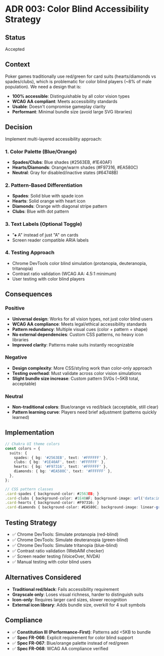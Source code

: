 # ADR 003: Color Blind Accessibility Strategy

## Status

Accepted

## Context

Poker games traditionally use red/green for card suits (hearts/diamonds vs spades/clubs), which is problematic for color blind players (~8% of male population). We need a design that is:

- **100% accessible**: Distinguishable by all color vision types
- **WCAG AA compliant**: Meets accessibility standards
- **Usable**: Doesn't compromise gameplay clarity
- **Performant**: Minimal bundle size (avoid large SVG libraries)

## Decision

Implement multi-layered accessibility approach:

### 1. Color Palette (Blue/Orange)

- **Spades/Clubs**: Blue shades (#2563EB, #1E40AF)
- **Hearts/Diamonds**: Orange/warm shades (#F97316, #EA580C)
- **Neutral**: Gray for disabled/inactive states (#64748B)

### 2. Pattern-Based Differentiation

- **Spades**: Solid blue with spade icon
- **Hearts**: Solid orange with heart icon
- **Diamonds**: Orange with diagonal stripe pattern
- **Clubs**: Blue with dot pattern

### 3. Text Labels (Optional Toggle)

- "♠ A" instead of just "A" on cards
- Screen reader compatible ARIA labels

### 4. Testing Approach

- Chrome DevTools color blind simulation (protanopia, deuteranopia, tritanopia)
- Contrast ratio validation (WCAG AA: 4.5:1 minimum)
- User testing with color blind players

## Consequences

### Positive

- **Universal design**: Works for all vision types, not just color blind users
- **WCAG AA compliance**: Meets legal/ethical accessibility standards
- **Pattern redundancy**: Multiple visual cues (color + pattern + shape)
- **No external dependencies**: Custom CSS patterns, no heavy icon libraries
- **Improved clarity**: Patterns make suits instantly recognizable

### Negative

- **Design complexity**: More CSS/styling work than color-only approach
- **Testing overhead**: Must validate across color vision simulations
- **Slight bundle size increase**: Custom pattern SVGs (~5KB total, acceptable)

### Neutral

- **Non-traditional colors**: Blue/orange vs red/black (acceptable, still clear)
- **Pattern learning curve**: Players need brief adjustment (patterns quickly learned)

## Implementation

```typescript
// Chakra UI theme colors
const colors = {
  suits: {
    spades: { bg: '#2563EB', text: '#FFFFFF' },
    clubs: { bg: '#1E40AF', text: '#FFFFFF' },
    hearts: { bg: '#F97316', text: '#FFFFFF' },
    diamonds: { bg: '#EA580C', text: '#FFFFFF' },
  },
};

// CSS pattern classes
.card-spades { background-color: #2563EB; }
.card-clubs { background-color: #1E40AF; background-image: url('data:image/svg+xml,...'); }
.card-hearts { background-color: #F97316; }
.card-diamonds { background-color: #EA580C; background-image: linear-gradient(45deg, ...); }
```

## Testing Strategy

- ✅ Chrome DevTools: Simulate protanopia (red-blind)
- ✅ Chrome DevTools: Simulate deuteranopia (green-blind)
- ✅ Chrome DevTools: Simulate tritanopia (blue-blind)
- ✅ Contrast ratio validation (WebAIM checker)
- ✅ Screen reader testing (VoiceOver, NVDA)
- ✅ Manual testing with color blind users

## Alternatives Considered

- **Traditional red/black**: Fails accessibility requirement
- **Grayscale only**: Loses visual richness, harder to distinguish suits
- **Icon-only**: Requires larger card sizes, slower recognition
- **External icon library**: Adds bundle size, overkill for 4 suit symbols

## Compliance

- ✅ **Constitution III (Performance-First)**: Patterns add <5KB to bundle
- ✅ **Spec FR-066**: Explicit requirement for color blind support
- ✅ **Spec FR-067**: Blue/orange palette instead of red/green
- ✅ **Spec FR-068**: WCAG AA compliance verified
